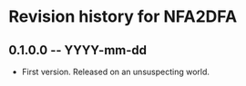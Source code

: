 # Revision history for NFA2DFA

## 0.1.0.0 -- YYYY-mm-dd

* First version. Released on an unsuspecting world.
